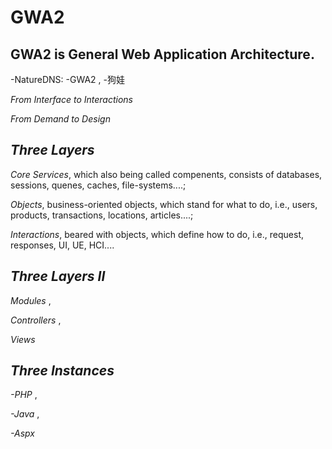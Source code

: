 # GWA2
GWA2 is General Web Application Architecture.  
----
-NatureDNS: -GWA2 , -狗娃

*From Interface to Interactions*

*From Demand to Design*

***Three Layers***
----
*Core Services*, which also being called compenents, consists of databases, sessions, quenes, caches, file-systems....; 

*Objects*, business-oriented objects, which stand for what to do, i.e., users, products, transactions, locations, articles....; 

*Interactions*, beared with objects, which define how to do, i.e., request, responses, UI, UE, HCI.... 

***Three Layers II***
----
*Modules* , 

*Controllers* ,

*Views*

***Three Instances***
----
*-PHP* , 

*-Java* ,

*-Aspx*
